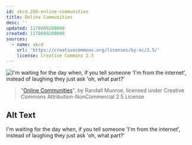 ```yaml
---
id: xkcd.256-online-communities
title: Online Communities
desc: ''
updated: 1178089200000
created: 1178089200000
sources:
  - name: xkcd
    url: 'https://creativecommons.org/licenses/by-nc/2.5/'
    license: Creative Commons 2.5
---
```

![I'm waiting for the day when, if you tell someone 'I'm from the internet', instead of laughing they just ask 'oh, what part?'](https://imgs.xkcd.com/comics/online_communities_small.png)
> "[Online Communities](https://xkcd.com/256/)", by Randall Munroe, licensed under Creative Commons Attribution-NonCommercial 2.5 License

## Alt Text
I'm waiting for the day when, if you tell someone 'I'm from the internet', instead of laughing they just ask 'oh, what part?'
